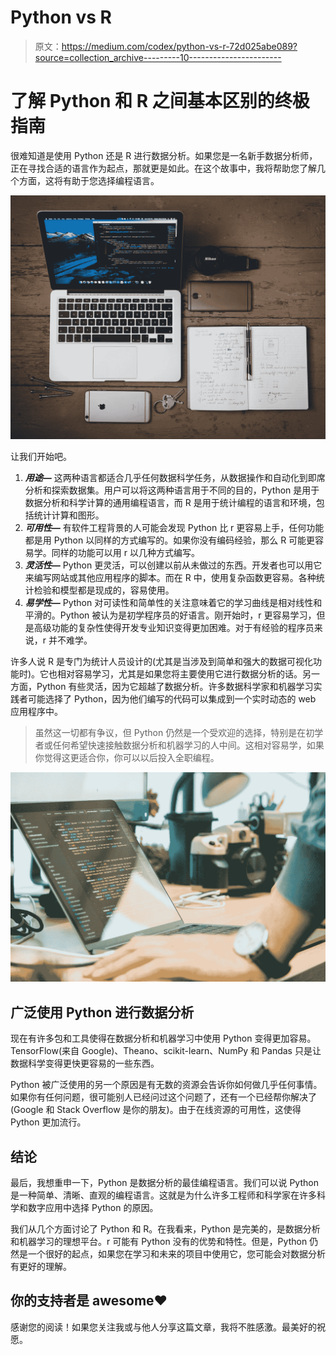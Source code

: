 # Python vs R

> 原文：<https://medium.com/codex/python-vs-r-72d025abe089?source=collection_archive---------10----------------------->

# 了解 Python 和 R 之间基本区别的终极指南

很难知道是使用 Python 还是 R 进行数据分析。如果您是一名新手数据分析师，正在寻找合适的语言作为起点，那就更是如此。在这个故事中，我将帮助您了解几个方面，这将有助于您选择编程语言。

![](img/6ebc037962001ae5e26a2667b502ef7f.png)

让我们开始吧。

1.  ***用途—*** 这两种语言都适合几乎任何数据科学任务，从数据操作和自动化到即席分析和探索数据集。用户可以将这两种语言用于不同的目的，Python 是用于数据分析和科学计算的通用编程语言，而 R 是用于统计编程的语言和环境，包括统计计算和图形。
2.  ***可用性—*** 有软件工程背景的人可能会发现 Python 比 r 更容易上手，任何功能都是用 Python 以同样的方式编写的。如果你没有编码经验，那么 R 可能更容易学。同样的功能可以用 r 以几种方式编写。
3.  ***灵活性—*** Python 更灵活，可以创建以前从未做过的东西。开发者也可以用它来编写网站或其他应用程序的脚本。而在 R 中，使用复杂函数更容易。各种统计检验和模型都是现成的，容易使用。
4.  ***易学性—*** Python 对可读性和简单性的关注意味着它的学习曲线是相对线性和平滑的。Python 被认为是初学程序员的好语言。刚开始时，r 更容易学习，但是高级功能的复杂性使得开发专业知识变得更加困难。对于有经验的程序员来说，r 并不难学。

许多人说 R 是专门为统计人员设计的(尤其是当涉及到简单和强大的数据可视化功能时)。它也相对容易学习，尤其是如果您将主要使用它进行数据分析的话。另一方面，Python 有些灵活，因为它超越了数据分析。许多数据科学家和机器学习实践者可能选择了 Python，因为他们编写的代码可以集成到一个实时动态的 web 应用程序中。

> 虽然这一切都有争议，但 Python 仍然是一个受欢迎的选择，特别是在初学者或任何希望快速接触数据分析和机器学习的人中间。这相对容易学，如果你觉得这更适合你，你可以以后投入全职编程。

![](img/836b0f8a030efa72908ae2aa7a29466e.png)

## **广泛使用 Python 进行数据分析**

现在有许多包和工具使得在数据分析和机器学习中使用 Python 变得更加容易。TensorFlow(来自 Google)、Theano、scikit-learn、NumPy 和 Pandas 只是让数据科学变得更快更容易的一些东西。

Python 被广泛使用的另一个原因是有无数的资源会告诉你如何做几乎任何事情。如果你有任何问题，很可能别人已经问过这个问题了，还有一个已经帮你解决了(Google 和 Stack Overflow 是你的朋友)。由于在线资源的可用性，这使得 Python 更加流行。

## **结论**

最后，我想重申一下，Python 是数据分析的最佳编程语言。我们可以说 Python 是一种简单、清晰、直观的编程语言。这就是为什么许多工程师和科学家在许多科学和数字应用中选择 Python 的原因。

我们从几个方面讨论了 Python 和 R。在我看来，Python 是完美的，是数据分析和机器学习的理想平台。r 可能有 Python 没有的优势和特性。但是，Python 仍然是一个很好的起点，如果您在学习和未来的项目中使用它，您可能会对数据分析有更好的理解。

## **你的支持者是 awesome❤️**

感谢您的阅读！如果您关注我或与他人分享这篇文章，我将不胜感激。最美好的祝愿。